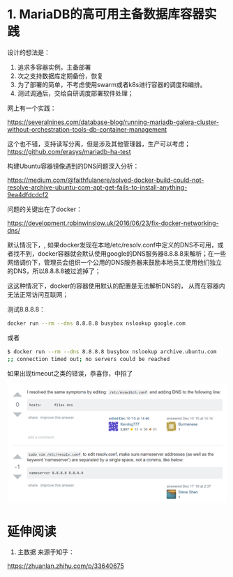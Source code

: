 # 1. MariaDB的高可用主备数据库容器实践

设计的想法是：
1. 追求多容器实例，主备部署
2. 次之支持数据库定期备份，恢复
3. 为了部署的简单，不考虑使用swarm或者k8s进行容器的调度和编排。
4. 测试调通后，交给自研调度部署软件处理；


网上有一个实践：

https://severalnines.com/database-blog/running-mariadb-galera-cluster-without-orchestration-tools-db-container-management

这个也不错，支持读写分离，但是涉及其他管理器，生产可以考虑；
https://github.com/erasys/mariadb-ha-test

构建Ubuntu容器镜像遇到的DNS问题深入分析：

https://medium.com/@faithfulanere/solved-docker-build-could-not-resolve-archive-ubuntu-com-apt-get-fails-to-install-anything-9ea4dfdcdcf2

问题的关键出在了docker：

https://development.robinwinslow.uk/2016/06/23/fix-docker-networking-dns/

默认情况下，, 如果docker发现在本地/etc/resolv.conf中定义的DNS不可用，或者找不到，docker容器就会默认使用google的DNS服务器8.8.8.8来解析；在一些网络调价下，管理员会组织一个公用的DNS服务器来鼓励本地员工使用他们独立的DNS，所以8.8.8.8被过滤掉了；

这这种情况下，docker的容器使用默认的配置是无法解析DNS的， 从而在容器内无法正常访问互联网；

测试8.8.8.8：
```bash
docker run --rm --dns 8.8.8.8 busybox nslookup google.com
```
或者
```bash
$ docker run --rm --dns 8.8.8.8 busybox nslookup archive.ubuntu.com
;; connection timed out; no servers could be reached
```

如果出现timeout之类的错误，恭喜你，中招了

![DNS问题修复](images/dns-fix.PNG)

# 延伸阅读
1. 主数据
来源于知乎： 

https://zhuanlan.zhihu.com/p/33640675
